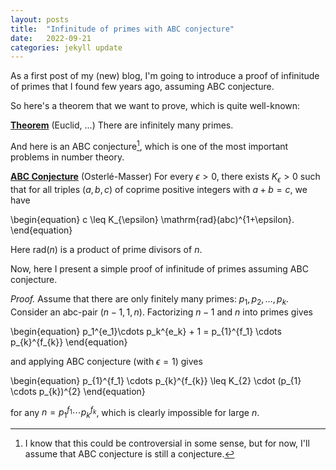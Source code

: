 ```yaml
---
layout: posts
title:  "Infinitude of primes with ABC conjecture"
date:   2022-09-21
categories: jekyll update
---
```


As a first post of my (new) blog, I'm going to introduce a proof of infinitude of primes that I found few years ago, assuming ABC conjecture.

So here's a theorem that we want to prove, which is quite well-known:

**<ins>Theorem</ins>** (Euclid, ...) There are infinitely many primes.

And here is an ABC conjecture[^1], which is one of the most important problems in number theory.

**<ins>ABC Conjecture</ins>** (Osterlé-Masser) For every $\epsilon > 0$, there exists $K_\epsilon > 0$ such that for all triples $(a, b, c)$ of coprime positive integers with $a +b = c$, we have

\begin{equation}
c \leq K_{\epsilon} \mathrm{rad}(abc)^{1+\epsilon}.
\end{equation}

Here $\mathrm{rad}(n)$ is a product of prime divisors of $n$.

Now, here I present a simple proof of infinitude of primes assuming ABC conjecture.

*Proof.* Assume that there are only finitely many primes: $p_1, p_2, \dots, p_k$. Consider an abc-pair $(n -1, 1, n)$.
Factorizing $n - 1$ and $n$ into primes gives 

\begin{equation}
p_1^{e_1}\cdots p_k^{e_k} + 1 = p_{1}^{f_1} \cdots p_{k}^{f_{k}}
\end{equation}

and applying ABC conjecture (with $\epsilon = 1$) gives

\begin{equation}
p_{1}^{f_1} \cdots p_{k}^{f_{k}} \leq K_{2} \cdot (p_{1} \cdots p_{k})^{2}
\end{equation}

for any $n = p_{1}^{f_1} \cdots p_{k}^{f_{k}}$, which is clearly impossible for large $n$.



[^1]: I know that this could be controversial in some sense, but for now, I'll assume that ABC conjecture is still a conjecture.